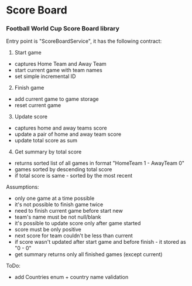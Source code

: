 # Score Board
### Football World Cup Score Board library

Entry point is "ScoreBoardService", it has the following contract:  
1) Start game   
* captures Home Team and Away Team       
* start current game with team names 
* set simple incremental ID
2) Finish game  
*  add current game to game storage 
* reset current game  
3) Update score  
* captures home and away teams score   
* update a pair of home and away team score 
* update total score as sum  
4) Get summary by total score  
* returns sorted list of all games in format "HomeTeam 1 - AwayTeam 0"  
* games sorted by descending total score 
* if total score is same - sorted by the most recent

Assumptions:
- only one game at a time possible
- it's not possible to finish game twice
- need to finish current game before start new
- team's name must be not null/blank
- it's possible to update score only after game started  
- score must be only positive   
- next score for team couldn't be less than current  
- if score wasn't updated after start game and before finish - it stored as "0 - 0"  
- get summary returns only all finished games (except current)  

ToDo:
- add Countries enum + country name validation
 



   
